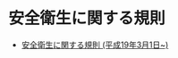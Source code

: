 # 安全衛生に関する規則
- [安全衛生に関する規則  (平成19年3月1日~)](https://esa-storage-tokyo.s3-ap-northeast-1.amazonaws.com/uploads/production/attachments/47/2016/09/29/985/ede70326-c22e-49d3-aa13-cd99f19ca7e2.pdf)